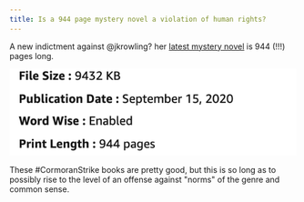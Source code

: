 ```yaml
---
title: Is a 944 page mystery novel a violation of human rights?
---
```

A new indictment against @jkrowling? her [latest mystery novel](https://www.amazon.com/Troubled-Blood-Cormoran-Strike-Novel-ebook/dp/B084X5WVX9/ref=sr_1_1?dchild=1&keywords=troubled+blood&link_code=qs&qid=1599338300&sr=8-1&tag=wwwcanoniccom-20) is 944 (!!!) pages long.

![](/assets/images/screenshot.png)

These #CormoranStrike books are pretty good, but this is so long as to possibly rise to the level of an offense against "norms" of the genre and common sense.

